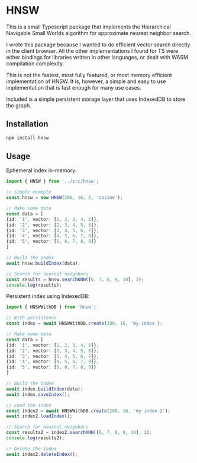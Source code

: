 # HNSW

This is a small Typescript package that implements the Hierarchical Navigable Small Worlds algorithm for approximate nearest neighbor search.

I wrote this package because I wanted to do efficient vector search directly in the client browser. All the other implementations I found for TS were either bindings for libraries written in other languages, or dealt with WASM compilation complexity.

This is not the fastest, most fully featured, or most memory efficient implementation of HNSW. It is, however, a simple and easy to use implementation that is fast enough for many use cases.

Included is a simple persistent storage layer that uses IndexedDB to store the graph.

## Installation
    
```bash
npm install hnsw
```

## Usage

Ephemeral index in-memory:
```typescript
import { HNSW } from '../src/hnsw';

// Simple example
const hnsw = new HNSW(200, 16, 5, 'cosine');

// Make some data
const data = [
{id: '1', vector: [1, 2, 3, 4, 5]},
{id: '2', vector: [2, 3, 4, 5, 6]},
{id: '3', vector: [3, 4, 5, 6, 7]},
{id: '4', vector: [4, 5, 6, 7, 8]},
{id: '5', vector: [5, 6, 7, 8, 9]}
]

// Build the index
await hnsw.buildIndex(data);

// Search for nearest neighbors
const results = hnsw.searchKNN([6, 7, 8, 9, 10], 2);
console.log(results);
```

Persistent index using IndexedDB:
```typescript
import { HNSWWithDB } from 'hnsw';

// With persistence
const index = await HNSWWithDB.create(200, 16, 'my-index');

// Make some data
const data = [
{id: '1', vector: [1, 2, 3, 4, 5]},
{id: '2', vector: [2, 3, 4, 5, 6]},
{id: '3', vector: [3, 4, 5, 6, 7]},
{id: '4', vector: [4, 5, 6, 7, 8]},
{id: '5', vector: [5, 6, 7, 8, 9]}
]

// Build the index
await index.buildIndex(data);
await index.saveIndex();

// Load the index
const index2 = await HNSWWithDB.create(200, 16, 'my-index-2');
await index2.loadIndex();

// Search for nearest neighbors
const results2 = index2.searchKNN([6, 7, 8, 9, 10], 2);
console.log(results2);

// Delete the index
await index2.deleteIndex();
```


